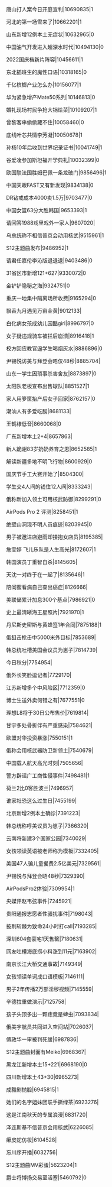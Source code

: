 唐山打人案今日开庭宣判|10690835|1

河北的第一场雪来了|10662201|1

山东新增12例本土无症状|10632965|0

中国油气开发进入超深水时代|10494130|0

2022国庆档新片阵容|10456611|1

东北插班生的魔性口语|10318165|0

千亿槟榔产业怎么办|10156077|1

华为紧急增产Mate50系列|10146813|0

婚礼现场村民争抢大锅烩菜|10109207|1

曾黎客串偷偷藏不住|10058460|0

底线叶芯共情李芳凝|10050678|1

孙杨10年后收到世界纪录证书|10041749|1

谷爱凌参加斯坦福开学典礼|10032399|0

欧国联法国胜姆巴佩一条龙破门|9856496|1

中国天眼FAST又有新发现|9834138|0

DR钻戒成本4000卖1.5万|9703477|0

中国女篮63分大胜韩国|9653393|1

请回答1988戏里戏外一家人|9607020|

乌总统称不相信普京会动用核武|9515961|1

S12主题曲发布|9486952|1

请君任嘉伦李沁版退退退|9403486|0

31省区市新增121+627|9330072|0

金铲铲隐秘之海|9324751|0

重庆一地集中隔离场所收费|9165294|0

飘香九月遇见万亩金黄|9012133|

白化病女孩成幼儿园酷girl|8996797|0

女子疑违规骑车被拦后崩溃|8916418|1

校方回应教官逼学生喝烟灰水|8886896|0

尹锡悦访美与拜登会晤仅48秒|8885704|

山东一学生因琐事杀害舍友|8873897|0

太阳队老板宣布出售球队|8851527|1

家人用箩筐抬产后女子回家|8762157|0

潮汕人有多爱吃朥|8681133|

王鹤棣低音|8660068|0

广东新增本土2+4|8657863|

新人跪谢83岁奶奶养育之恩|8652585|1

解读新疆多地不明飞行物|8600929|0

国庆节手工大赛开始了|8504300|

学生交4人间的钱住12人间|8333243|

俄称新加入领土可用核武防御|8299291|0

AirPods Pro 2 评测|8258451|1

绝壁山洞现不明人员痕迹|8203945|0

男子被邀进店避雨却搂抱女店员|8195385|

詹雯婷 飞儿乐队是人生高光|8172607|1

韩国演员丁重智自杀|8145605|

天沈一对终于在一起了|8135646|1

陪闺蜜看病自己查出癌症|8126666|

美联储累计加息300个基点|7986921|0

史上最清晰海王星照片|7921970|1

丹尼斯史密斯与黄蜂签1年合同|7875188|1

俄狙击枪击中5000米外目标|7853689|

韩总统吐槽美国会议员为崽子|7814739|

今日秋分|7754954|

俄外长笑脸逗记者|7729170|

江苏新增多个中风险区|7712359|0

博士生送外卖何错之有|7677551|0

理想L8将于30日公布售价|7619814|

甘宇多处骨折伴有严重感染|7584621|

欧盟对华投资暴涨|7550151|1

俄称会用核武器防卫新领土|7540679|

中国载人航天高光时刻|7505656|

警方辟谣广工商性侵事件|7498481|1

荷兰2比0客胜波兰|7496957|

谁家社恐这么过生日|7455199|

北京新增2例本土确诊|7391223|

韩总统称呼美议员为崽子|7366320|

云南将新建3个国家公园|7340029|

女孩领读英语被老师称为模板|7332405|

美国47人骗儿童餐费2.5亿美元|7329561|

尹锡悦与拜登会晤48秒|7329390|

AirPodsPro2体验|7309954|1

央媒评赵韦弦事件|7245921|

贵阳通报志愿者性骚扰事件|7198043|

披荆斩棘为致命24小时打call|7193285|

深圳604套豪宅1天售罄|7180631|

网友吐槽海底捞小料涨到11元|7163902|

南京长江大桥交通事故|7149349|

女孩领读单词成口语模板|7146111|

男子2年传播2万部淫秽视频|7145559|

辛德拉重做演示|7125758|

孩子头顶多出一颗痣竟是蜱虫|7093834|

俄美宇航员共同进入空间站|7026037|

傅政华一审被判死缓|6987836|

S12主题曲封面有Meiko|6968367|

黑龙江新增本土15+221|6968190|0

四川新增本土43+30|6965273|

成毅剧抛脸|6945815|1

她们的名字姐妹团联手撕绿茶|6923276|

这是江南秋天的专属浪漫|6831720|

泽连斯基不信普京会用核武|6226085|

癞皮蛇仿妆|6104528|

忘川序开播|6032756|

S12主题曲MV彩蛋|5623204|1

爵士将博扬交易至活塞|5460792|0


